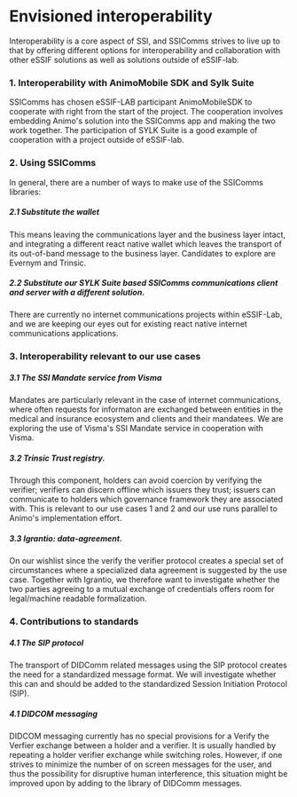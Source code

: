 Envisioned interoperability
===========================

Interoperability is a core aspect of SSI, and SSIComms strives to live up to that by offering different options for interoperability and collaboration with other eSSIF solutions as well as solutions outside of eSSIF-lab.

### 1. Interoperability with AnimoMobile SDK and Sylk Suite
SSIComms has chosen eSSIF-LAB participant AnimoMobileSDK to cooperate with right from the start of the project. The cooperation involves embedding Animo's solution into the SSIComms app and making the two work together. The participation of SYLK Suite is a good example of cooperation with a project outside of eSSIF-lab.
 
### 2. Using SSIComms
In general, there are a number of ways to make use of the SSIComms libraries:

##### 2.1 Substitute the wallet 
This means leaving the communications layer and the business layer intact, and integrating a different react native wallet which leaves the transport of its out-of-band message to the business layer.
Candidates to explore are Evernym and Trinsic.

##### 2.2 Substitute our SYLK Suite based SSIComms communications client and server with a different solution.
There are currently no internet communications projects within eSSIF-Lab, and we are keeping our eyes out for existing react native internet communications applications.

### 3. Interoperability relevant to our use cases

##### 3.1 The SSI Mandate service from Visma
Mandates are particularly relevant in the case of internet communications, where often requests for informaton are exchanged between entities in the medical and insurance ecosystem and clients and their mandatees. We are exploring the use of Visma's SSI Mandate service in cooperation with Visma.

##### 3.2 Trinsic Trust registry. 
Through this component, holders can avoid coercion by verifying the verifier; verifiers can discern offline which issuers they trust; issuers can communicate to holders which governance framework they are associated with. This is relevant to our use cases 1 and 2 and our use runs parallel to Animo's implementation effort.

##### 3.3 Igrantio: data-agreement. 
On our wishlist since the verify the verifier protocol creates a special set of circumstances where a specialized data agreement is suggested by the use case. Together with Igrantio, we therefore want to investigate whether the two parties agreeing to a mutual exchange of credentials offers room for legal/machine readable formalization.
 
### 4. Contributions to standards

##### 4.1 The SIP protocol
The transport of DIDComm related messages using the SIP protocol creates the need for a standardized message format. We will investigate whether this can and should be added to the standardized Session Initiation Protocol (SIP).


##### 4.1 DIDCOM messaging 
DIDCOM messaging currently has no special provisions for a Verify the Verfier exchange between a holder and a verifier. It is usually handled by repeating a holder verifier exchange while switching roles. However, if one strives to minimize the number of on screen messages for the user, and thus the possibility for disruptive human interference, this situation might be improved upon by adding to the library of DIDComm messages. 
